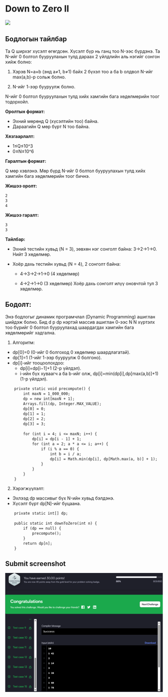 # Down to Zero II

[![]( https://img.shields.io/badge/Бодлогын_линк-blue)](https://www.hackerrank.com/challenges/down-to-zero-ii/problem?isFullScreen=true)

## Бодлогын тайлбар

Та Q ширхэг хүсэлт өгөгдсөн. Хүсэлт бүр нь ганц тоо N-ээс бүрдэнэ. Та N-ийг 0 болтол бууруулахын тулд дараах 2 үйлдлийн аль нэгийг сонгон хийж болно:

1. Хэрэв N=a×b (энд a≠1, b≠1) байх 2 бүхэл тоо a ба b олдвол N-ийг max(a,b)-р сольж болно.

2. N-ийг 1-ээр бууруулж болно.

N-ийг 0 болтол бууруулахын тулд хийх хамгийн бага хөдөлмөрийн тоог тодорхойл.

**Оролтын формат:**

- Эхний мөрөнд Q (хүсэлтийн тоо) байна.
- Дараагийн Q мөр бүрт N тоо байна.

**Хязгаарлалт:**

- 1≤Q≤10^3
- 0≤N≤10^6

**Гаралтын формат:**

Q мөр хэвлэнэ. Мөр бүрд N-ийг 0 болтол бууруулахын тулд хийх хамгийн бага хөдөлмөрийн тоог бичнэ.

**Жишээ оролт:**

```
2
3
4
```

**Жишээ гаралт:**

```
3
3
```

**Тайлбар:**

- Эхний тестийн хувьд (N = 3), зөвхөн нэг сонголт байна: 3→2→1→0. Нийт 3 хөдөлмөр.
- Хоёр дахь тестийн хувьд (N = 4), 2 сонголт байна:

  - 4→3→2→1→0 (4 хөдөлмөр)

  - 4→2→1→0 (3 хөдөлмөр) Хоёр дахь сонголт илүү оновчтой тул 3 хөдөлмөр.

## Бодолт:

Энэ бодлогыг динамик програмчлал (Dynamic Programming) ашиглан шийдэж болно. Бид 
d
p
dp нэртэй массив ашиглан 0-ээс 
N
N хүртэлх тоо бүрийг 0 болтол бууруулахад шаардагдах хамгийн бага хөдөлмөрийг хадгална.

1. Алгоритм:

- dp[0]=0 (0-ийг 0 болгоход 0 хөдөлмөр шаардлагатай).
- dp[1]=1 (1-ийг 1-ээр бууруулж 0 болгоно).
- dp[i]-ийг тооцоолохдоо:
  - dp[i]=dp[i−1]+1 (2-р үйлдэл).
  - i-ийн бүх хуваагч a ба b-ийг олж, dp[i]=min(dp[i],dp[max(a,b)]+1) (1-р үйлдэл).

```
    private static void precompute() {
        int maxN = 1_000_000;
        dp = new int[maxN + 1];
        Arrays.fill(dp, Integer.MAX_VALUE);
        dp[0] = 0;
        dp[1] = 1;
        dp[2] = 2;
        dp[3] = 3;

        for (int i = 4; i <= maxN; i++) {
            dp[i] = dp[i - 1] + 1;
            for (int a = 2; a * a <= i; a++) {
                if (i % a == 0) {
                    int b = i / a;
                    dp[i] = Math.min(dp[i], dp[Math.max(a, b)] + 1);
                }
            }
        }
    }
```

2. Хэрэгжүүлэлт:

- Эхлээд dp массивыг бүх N-ийн хувьд бэлдэнэ.
- Хүсэлт бүрт dp[N]-ийг буцаана.

```
    private static int[] dp;

    public static int downToZero(int n) {
        if (dp == null) {
            precompute();
        }
        return dp[n];
    }
```


## Submit screenshot

![Submit](/images/24.submit.png)

